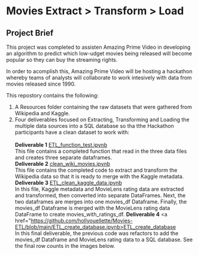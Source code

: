 # Movies Extract > Transform > Load

## Project Brief 

This project was completed to assisten Amazing Prime Video in developing an algorithm to predict which low-udget movies being released will become popular so they can buy the streaming rights.

In order to acomplish this, Amazing Prime Video will be hosting a hackathon whereby teams of analysts will collaborate to work intesively with data from movies released since 1990.

This repostory contains the following: 

   1. A Resources folder containing the raw datasets that were gathered from Wikipedia and Kaggle.<br/>
   2. Four deliverables focused on Extracting, Transforming and Loading the multiple data sources into a SQL database so tha tthe Hackathon participants have a clean dataset to work with:<br><br/>
        **Deliverable 1** <a href="https://github.com/hollyouellette/Movies-ETL/blob/main/ETL_function_test.ipynb/" target="_blank">ETL_function_test.ipynb</a> <br/>
         This file contains a completed function that read in the three data files and creates three separate dataframes.<br/>
         **Deliverable 2** <a href="https://github.com/hollyouellette/Movies-ETL/blob/main/ETL_clean_wiki_movies.ipynb">clean_wiki_movies.ipynb</a> <br/>
         This file contains the completed code to extract and transform the Wikipedia data so that it is ready to merge with the Kaggle metadata. <br/>
         **Deliverable 3** <a href="https://github.com/hollyouellette/Movies-ETL/blob/main/ETL_clean_kaggle_data.ipynb">ETL_clean_kaggle_data.ipynb</a><br/>
         In this file, Kaggle metadata and MovieLens rating data are extracted and transformed, then converted into separate DataFrames. Next, the two dataframes are merges into one movies_df Dataframe. Finally, the movies_df Dataframe is merged with the MovieLens rating data DataFrame to create movies_with_ratings_df.
         **Deliverable 4** <a href="https://github.com/hollyouellette/Movies-ETL/blob/main/ETL_create_database.ipynb>ETL_create_database</a><br/>
         In this final deliverable, the previous code was refactors to add the movies_df Dataframe and MovieLens rating data to a SQL database. See the final row counts in the images below.<br><br/>
  
